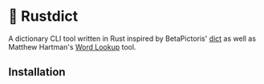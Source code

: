 # :green_book: Rustdict

A dictionary CLI tool written in Rust inspired by
BetaPictoris' [dict](https://github.com/BetaPictoris/dict) as well as
Matthew Hartman's [Word Lookup](https://github.com/matthewhartman/word-lookup) tool.

## Installation
